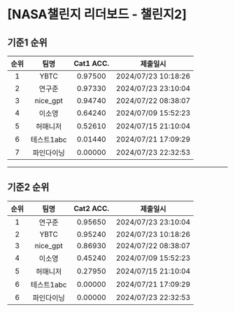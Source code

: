 # [NASA챌린지 리더보드 - 챌린지2]
## 기준1 순위
| 순위 | 팀명 | Cat1 ACC. | 제출일시 |
|:----:|:----:|:-----:|:----:|
| 1 | YBTC | 0.97500 | 2024/07/23 10:18:26 |
| 2 | 연구준 | 0.97330 | 2024/07/23 23:10:04 |
| 3 | nice_gpt | 0.94740 | 2024/07/22 08:38:07 |
| 4 | 이소영 | 0.64240 | 2024/07/09 15:52:23 |
| 5 | 허매니저 | 0.52610 | 2024/07/15 21:10:04 |
| 6 | 테스트1abc | 0.01440 | 2024/07/21 17:09:29 |
| 7 | 파인다이닝 | 0.00000 | 2024/07/23 22:32:53 |
___
## 기준2 순위
| 순위 | 팀명 | Cat2 ACC. | 제출일시 |
|:----:|:----:|:-----:|:----:|
| 1 | 연구준 | 0.95650 | 2024/07/23 23:10:04 |
| 2 | YBTC | 0.95240 | 2024/07/23 10:18:26 |
| 3 | nice_gpt | 0.86930 | 2024/07/22 08:38:07 |
| 4 | 이소영 | 0.45240 | 2024/07/09 15:52:23 |
| 5 | 허매니저 | 0.27950 | 2024/07/15 21:10:04 |
| 6 | 테스트1abc | 0.00000 | 2024/07/21 17:09:29 |
| 6 | 파인다이닝 | 0.00000 | 2024/07/23 22:32:53 |

